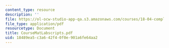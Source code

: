 ```yaml
---
content_type: resource
description: ''
file: https://ol-ocw-studio-app-qa.s3.amazonaws.com/courses/18-04-complex-variables-with-applications-fall-1999/18489ea5c3a642f40f0e901a6fe64aa2_CourseMatLabscripts.pdf
file_type: application/pdf
resourcetype: Document
title: CourseMatLabscripts.pdf
uid: 18489ea5-c3a6-42f4-0f0e-901a6fe64aa2
---
```

